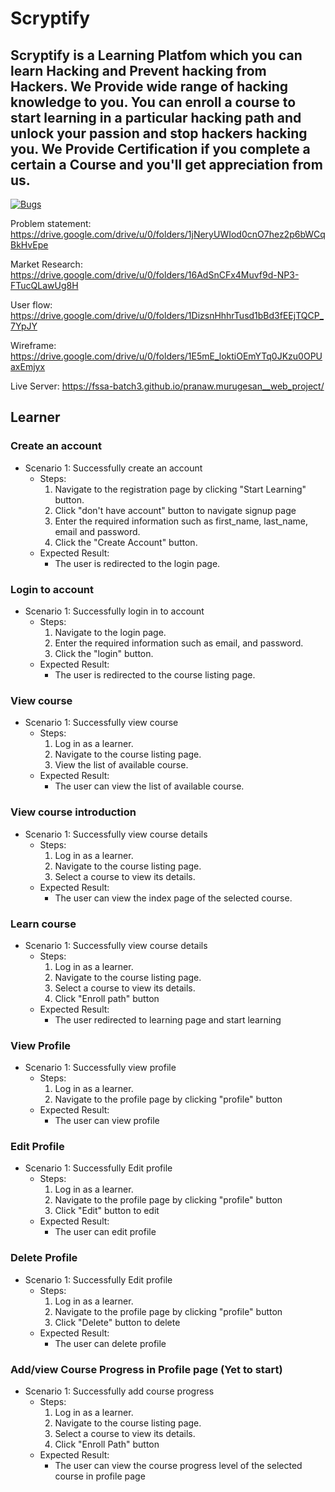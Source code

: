 # Scryptify

## Scryptify is a Learning Platfom which you can learn Hacking and Prevent hacking from Hackers. We Provide wide range of hacking knowledge to you. You can enroll a course to start learning in a particular hacking path and unlock your passion and stop hackers hacking you. We Provide Certification if you complete a certain a Course and you'll get appreciation from us.

[![Bugs](https://sonarcloud.io/api/project_badges/measure?project=fssa-batch3_pranaw.murugesan__web_project&metric=bugs)](https://sonarcloud.io/summary/new_code?id=fssa-batch3_pranaw.murugesan__web_project)

Problem statement: https://drive.google.com/drive/u/0/folders/1jNeryUWIod0cnO7hez2p6bWCqBkHvEpe

Market Research: https://drive.google.com/drive/u/0/folders/16AdSnCFx4Muvf9d-NP3-FTucQLawUg8H

User flow: https://drive.google.com/drive/u/0/folders/1DizsnHhhrTusd1bBd3fEEjTQCP_7YpJY

Wireframe: https://drive.google.com/drive/u/0/folders/1E5mE_loktiOEmYTq0JKzu0OPUaxEmjyx

Live Server: https://fssa-batch3.github.io/pranaw.murugesan__web_project/

## Learner
### Create an account
- Scenario 1: Successfully create an account
    - Steps:
        1. Navigate to the registration page by clicking "Start Learning" button.
        2. Click "don't have account" button to navigate signup page
        3. Enter the required information such as first_name, last_name, email and password.
        4. Click the "Create Account" button.
    - Expected Result:
        - The user is redirected to the login page.
### Login to account
- Scenario 1: Successfully login in to account
    - Steps:
        1. Navigate to the login page.
        2. Enter the required information such as email, and password.
        3. Click the "login" button.
    - Expected Result:
        - The user is redirected to the course listing page.
### View course
- Scenario 1: Successfully view course
    - Steps:
        1. Log in as a learner.
        2. Navigate to the course listing page.
        3. View the list of available course.
    - Expected Result:
        - The user can view the list of available course.
### View course introduction
- Scenario 1: Successfully view course details
    - Steps:
        1. Log in as a learner.
        2. Navigate to the course listing page.
        3. Select a course to view its details.
    - Expected Result:
        - The user can view the index page of the selected course.
### Learn course
- Scenario 1: Successfully view course details
    - Steps:
        1. Log in as a learner.
        2. Navigate to the course listing page.
        3. Select a course to view its details.
        4. Click "Enroll path" button
    - Expected Result:
        - The user redirected to learning page and start learning
### View Profile
- Scenario 1: Successfully view profile 
    - Steps:
        1. Log in as a learner.
        2. Navigate to the profile page by clicking "profile" button
    - Expected Result:
        - The user can view profile
### Edit Profile
- Scenario 1: Successfully Edit profile 
    - Steps:
        1. Log in as a learner.
        2. Navigate to the profile page by clicking "profile" button
        3. Click "Edit" button to edit
    - Expected Result:
        - The user can edit profile
### Delete Profile
- Scenario 1: Successfully Edit profile 
    - Steps:
        1. Log in as a learner.
        2. Navigate to the profile page by clicking "profile" button
        3. Click "Delete" button to delete
    - Expected Result:
        - The user can delete profile
### Add/view Course Progress in Profile page (Yet to start)
- Scenario 1: Successfully add course progress
    - Steps:
        1. Log in as a learner.
        2. Navigate to the course listing page.
        3. Select a course to view its details.
        4. Click "Enroll Path" button
    - Expected Result:
        - The user can view the course progress level of the selected course in profile page
